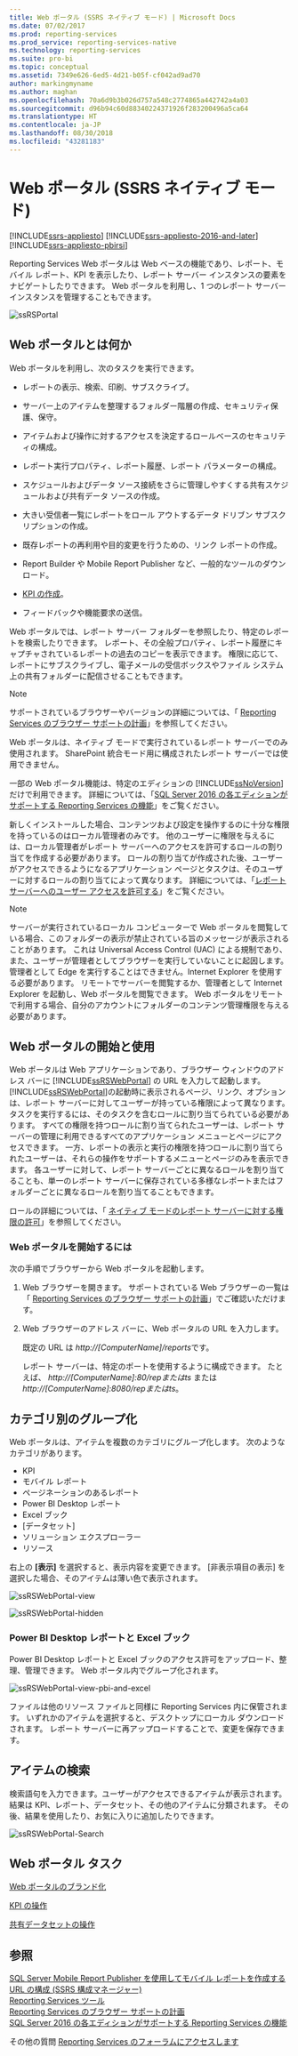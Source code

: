 ```yaml
---
title: Web ポータル (SSRS ネイティブ モード) | Microsoft Docs
ms.date: 07/02/2017
ms.prod: reporting-services
ms.prod_service: reporting-services-native
ms.technology: reporting-services
ms.suite: pro-bi
ms.topic: conceptual
ms.assetid: 7349e626-6ed5-4d21-b05f-cf042ad9ad70
author: markingmyname
ms.author: maghan
ms.openlocfilehash: 70a6d9b3b026d757a548c2774865a442742a4a03
ms.sourcegitcommit: d96b94c60d88340224371926f283200496a5ca64
ms.translationtype: HT
ms.contentlocale: ja-JP
ms.lasthandoff: 08/30/2018
ms.locfileid: "43281183"
---
```

# <a name="web-portal-ssrs-native-mode"></a>Web ポータル (SSRS ネイティブ モード)

[!INCLUDE[ssrs-appliesto](../includes/ssrs-appliesto.md)] [!INCLUDE[ssrs-appliesto-2016-and-later](../includes/ssrs-appliesto-2016-and-later.md)] [!INCLUDE[ssrs-appliesto-pbirsi](../includes/ssrs-appliesto-pbirs.md)]

Reporting Services Web ポータルは Web ベースの機能であり、レポート、モバイル レポート、KPI を表示したり、レポート サーバー インスタンスの要素をナビゲートしたりできます。 Web ポータルを利用し、1 つのレポート サーバー インスタンスを管理することもできます。

![ssRSPortal](../reporting-services/media/ssrsportal.png)

## <a name="what-is-the-web-portal"></a>Web ポータルとは何か

Web ポータルを利用し、次のタスクを実行できます。

- レポートの表示、検索、印刷、サブスクライブ。

- サーバー上のアイテムを整理するフォルダー階層の作成、セキュリティ保護、保守。

- アイテムおよび操作に対するアクセスを決定するロールベースのセキュリティの構成。

- レポート実行プロパティ、レポート履歴、レポート パラメーターの構成。

- スケジュールおよびデータ ソース接続をさらに管理しやすくする共有スケジュールおよび共有データ ソースの作成。

- 大きい受信者一覧にレポートをロール アウトするデータ ドリブン サブスクリプションの作成。

- 既存レポートの再利用や目的変更を行うための、リンク レポートの作成。

- Report Builder や Mobile Report Publisher など、一般的なツールのダウンロード。

- [KPI の作成](../reporting-services/working-with-kpis-in-reporting-services.md)。

- フィードバックや機能要求の送信。

Web ポータルでは、レポート サーバー フォルダーを参照したり、特定のレポートを検索したりできます。 レポート、その全般プロパティ、レポート履歴にキャプチャされているレポートの過去のコピーを表示できます。 権限に応じて、レポートにサブスクライブし、電子メールの受信ボックスやファイル システム上の共有フォルダーに配信させることもできます。

> [!NOTE]
> サポートされているブラウザーやバージョンの詳細については、「 [Reporting Services のブラウザー サポートの計画](../reporting-services/browser-support-for-reporting-services-and-power-view.md)」を参照してください。

Web ポータルは、ネイティブ モードで実行されているレポート サーバーでのみ使用されます。 SharePoint 統合モード用に構成されたレポート サーバーでは使用できません。

一部の Web ポータル機能は、特定のエディションの [!INCLUDE[ssNoVersion](../includes/ssnoversion-md.md)] だけで利用できます。 詳細については、「[SQL Server 2016 の各エディションがサポートする Reporting Services の機能](../reporting-services/reporting-services-features-supported-by-the-editions-of-sql-server-2016.md)」をご覧ください。

新しくインストールした場合、コンテンツおよび設定を操作するのに十分な権限を持っているのはローカル管理者のみです。 他のユーザーに権限を与えるには、ローカル管理者がレポート サーバーへのアクセスを許可するロールの割り当てを作成する必要があります。 ロールの割り当てが作成された後、ユーザーがアクセスできるようになるアプリケーション ページとタスクは、そのユーザーに対するロールの割り当てによって異なります。 詳細については、「[レポート サーバーへのユーザー アクセスを許可する](security/grant-user-access-to-a-report-server-report-manager.md)」をご覧ください。

> [!NOTE]
> サーバーが実行されているローカル コンピューターで Web ポータルを閲覧している場合、このフォルダーの表示が禁止されている旨のメッセージが表示されることがあります。 これは Universal Access Control (UAC) による規制であり、また、ユーザーが管理者としてブラウザーを実行していないことに起因します。管理者として Edge を実行することはできません。Internet Explorer を使用する必要があります。 リモートでサーバーを閲覧するか、管理者として Internet Explorer を起動し、Web ポータルを閲覧できます。 Web ポータルをリモートで利用する場合、自分のアカウントにフォルダーのコンテンツ管理権限を与える必要があります。  

## <a name="start-and-use-the-web-portal"></a>Web ポータルの開始と使用

Web ポータルは Web アプリケーションであり、ブラウザー ウィンドウのアドレス バーに [!INCLUDE[ssRSWebPortal](../includes/ssrswebportal.md)] の URL を入力して起動します。 [!INCLUDE[ssRSWebPortal](../includes/ssrswebportal.md)]の起動時に表示されるページ、リンク、オプションは、レポート サーバーに対してユーザーが持っている権限によって異なります。 タスクを実行するには、そのタスクを含むロールに割り当てられている必要があります。  すべての権限を持つロールに割り当てられたユーザーは、レポート サーバーの管理に利用できるすべてのアプリケーション メニューとページにアクセスできます。 一方、レポートの表示と実行の権限を持つロールに割り当てられたユーザーは、それらの操作をサポートするメニューとページのみを表示できます。 各ユーザーに対して、レポート サーバーごとに異なるロールを割り当てることも、単一のレポート サーバーに保存されている多様なレポートまたはフォルダーごとに異なるロールを割り当てることもできます。

ロールの詳細については、「 [ネイティブ モードのレポート サーバーに対する権限の許可](../reporting-services/security/granting-permissions-on-a-native-mode-report-server.md)」を参照してください。

### <a name="start-the-web-portal"></a>Web ポータルを開始するには

次の手順でブラウザーから Web ポータルを起動します。

1. Web ブラウザーを開きます。 サポートされている Web ブラウザーの一覧は「 [Reporting Services のブラウザー サポートの計画](../reporting-services/browser-support-for-reporting-services-and-power-view.md)」でご確認いただけます。

2. Web ブラウザーのアドレス バーに、Web ポータルの URL を入力します。

    既定の URL は *http://[ComputerName]/reports*です。

    レポート サーバーは、特定のポートを使用するように構成できます。 たとえば、 *http://[ComputerName]:80/repまたはts* または *http://[ComputerName]:8080/repまたはts*。

## <a name="grouping-by-categories"></a>カテゴリ別のグループ化

Web ポータルは、アイテムを複数のカテゴリにグループ化します。 次のようなカテゴリがあります。

- KPI
- モバイル レポート
- ページネーションのあるレポート
- Power BI Desktop レポート
- Excel ブック
- [データセット]
- ソリューション エクスプローラー
- リソース

右上の **[表示]** を選択すると、表示内容を変更できます。 [非表示項目の表示] を選択した場合、そのアイテムは薄い色で表示されます。

![ssRSWebPortal-view](../reporting-services/media/ssrswebportal-view.png)

![ssRSWebPortal-hidden](../reporting-services/media/ssrswebportal-hidden.png)

### <a name="power-bi-desktop-reports-and-excel-workbooks"></a>Power BI Desktop レポートと Excel ブック

Power BI Desktop レポートと Excel ブックのアクセス許可をアップロード、整理、管理できます。 Web ポータル内でグループ化されます。

![ssRSWebPortal-view-pbi-and-excel](../reporting-services/media/ssrswebportal-view-pbi-and-excel.png)

ファイルは他のリソース ファイルと同様に Reporting Services 内に保管されます。 いずれかのアイテムを選択すると、デスクトップにローカル ダウンロードされます。 レポート サーバーに再アップロードすることで、変更を保存できます。

## <a name="search-for-items"></a>アイテムの検索

検索語句を入力できます。ユーザーがアクセスできるアイテムが表示されます。 結果は KPI、レポート、データセット、その他のアイテムに分類されます。 その後、結果を使用したり、お気に入りに追加したりできます。

![ssRSWebPortal-Search](../reporting-services/media/ssrswebportal-search.png)

## <a name="web-portal-tasks"></a>Web ポータル タスク

[Web ポータルのブランド化](../reporting-services/branding-the-web-portal.md)

[KPI の操作](../reporting-services/working-with-kpis-in-reporting-services.md)

[共有データセットの操作](../reporting-services/work-with-shared-datasets-web-portal.md)

## <a name="see-also"></a>参照

[SQL Server Mobile Report Publisher を使用してモバイル レポートを作成する](../reporting-services/mobile-reports/create-mobile-reports-with-sql-server-mobile-report-publisher.md)  
[URL の構成 (SSRS 構成マネージャー)](../reporting-services/install-windows/configure-a-url-ssrs-configuration-manager.md)  
[Reporting Services ツール](../reporting-services/tools/reporting-services-tools.md)  
[Reporting Services のブラウザー サポートの計画](../reporting-services/browser-support-for-reporting-services-and-power-view.md)  
[SQL Server 2016 の各エディションがサポートする Reporting Services の機能](../reporting-services/reporting-services-features-supported-by-the-editions-of-sql-server-2016.md)  

その他の質問 [Reporting Services のフォーラムにアクセスします](http://go.microsoft.com/fwlink/?LinkId=620231)
